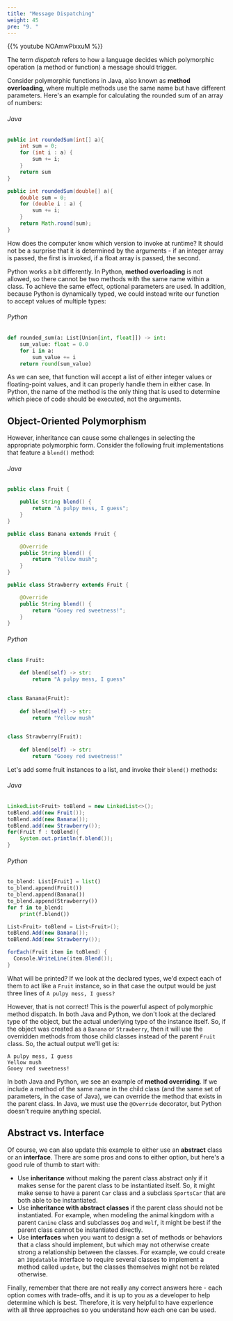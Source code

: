 ```yaml
---
title: "Message Dispatching"
weight: 45
pre: "9. "
---
```

{{% youtube NOAmwPixxuM %}}

The term _dispatch_ refers to how a language decides which polymorphic operation (a method or function) a message should trigger.

Consider polymorphic functions in Java, also known as **method overloading**, where multiple methods use the same name but have different parameters. Here's an example for calculating the rounded sum of an array of numbers:

###### Java

```java
public int roundedSum(int[] a){
    int sum = 0;
    for (int i : a) {
        sum += i;
    }
    return sum
}

public int roundedSum(double[] a){
    double sum = 0;
    for (double i : a) {
        sum += i;
    }
    return Math.round(sum);
}
```

How does the computer know which version to invoke at runtime?  It should not be a surprise that it is determined by the arguments - if an integer array is passed, the first is invoked, if a float array is passed, the second.

Python works a bit differently. In Python, **method overloading** is not allowed, so there cannot be two methods with the same name within a class. To achieve the same effect, optional parameters are used. In addition, because Python is dynamically typed, we could instead write our function to accept values of multiple types:

###### Python

```python
def rounded_sum(a: List[Union[int, float]]) -> int:
    sum_value: float = 0.0
    for i in a:
        sum_value += i
    return round(sum_value)
```

As we can see, that function will accept a list of either integer values or floating-point values, and it can properly handle them in either case. In Python, the name of the method is the only thing that is used to determine which piece of code should be executed, not the arguments.

## Object-Oriented Polymorphism

However, inheritance can cause some challenges in selecting the appropriate polymorphic form.  Consider the following fruit implementations that feature a `blend()` method:

###### Java

```java
public class Fruit {

    public String blend() {
        return "A pulpy mess, I guess";
    }
}

public class Banana extends Fruit {

    @Override
    public String blend() {
        return "Yellow mush";
    }
}

public class Strawberry extends Fruit {

    @Override
    public String blend() {
        return "Gooey red sweetness!";
    }
}
```

###### Python

```python
class Fruit:
    
    def blend(self) -> str:
        return "A pulpy mess, I guess"

    
class Banana(Fruit):
    
    def blend(self) -> str:
        return "Yellow mush"
    

class Strawberry(Fruit):
    
    def blend(self) -> str:
        return "Gooey red sweetness!"
```

Let's add some fruit instances to a list, and invoke their `blend()` methods:

###### Java

```java
LinkedList<Fruit> toBlend = new LinkedList<>();
toBlend.add(new Fruit());
toBlend.add(new Banana());
toBlend.add(new Strawberry());
for(Fruit f : toBlend){
    System.out.println(f.blend());
}
```

###### Python

```python
to_blend: List[Fruit] = list()
to_blend.append(Fruit())
to_blend.append(Banana())
to_blend.append(Strawberry())
for f in to_blend:
    print(f.blend())
```

```csharp
List<Fruit> toBlend = List<Fruit>();
toBlend.Add(new Banana());
toBlend.Add(new Strawberry());

forEach(Fruit item in toBlend) {
  Console.WriteLine(item.Blend());
}
```

What will be printed? If we look at the declared types, we'd expect each of them to act like a `Fruit` instance, so in that case the output would be just three lines of `A pulpy mess, I guess?`

However, that is not correct! This is the powerful aspect of polymorphic method dispatch. In both Java and Python, we don't look at the declared type of the object, but the actual underlying type of the instance itself. So, if the object was created as a `Banana` or `Strawberry`, then it will use the overridden methods from those child classes instead of the parent `Fruit` class. So, the actual output we'll get is:

```
A pulpy mess, I guess
Yellow mush
Gooey red sweetness!
```

In both Java and Python, we see an example of **method overriding**. If we include a method of the same name in the child class (and the same set of parameters, in the case of Java), we can override the method that exists in the parent class. In Java, we must use the `@Override` decorator, but Python doesn't require anything special. 

## Abstract vs. Interface

Of course, we can also update this example to either use an **abstract** class or an **interface**. There are some pros and cons to either option, but here's a good rule of thumb to start with:

* Use **inheritance** without making the parent class abstract only if it makes sense for the parent class to be instantiated itself. So, it might make sense to have a parent `Car` class and a subclass `SportsCar` that are both able to be instantiated.
* Use **inheritance with abstract classes** if the parent class should not be instantiated. For example, when modeling the animal kingdom with a parent `Canine` class and subclasses `Dog` and `Wolf`, it might be best if the parent class cannot be instantiated directly.
* Use **interfaces** when you want to design a set of methods or behaviors that a class should implement, but which may not otherwise create strong a relationship between the classes. For example, we could create an `IUpdatable` interface to require several classes to implement a method called `update`, but the classes themselves might not be related otherwise. 

Finally, remember that there are not really any correct answers here - each option comes with trade-offs, and it is up to you as a developer to help determine which is best. Therefore, it is very helpful to have experience with all three approaches so you understand how each one can be used. 

